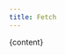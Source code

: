 ```yaml
---
title: Fetch
---
```


<script>
	import { onMount } from 'svelte'

	let content
	onMount(async () => {
		fetch('https://api.github.com/repos/babakfp/test/contents/README.md')
		.then(response => response.json())
		.then(data => {
			console.log(data)
			content = data.content
			console.log(content)
		}).catch(error => {
			console.log(error)
			return []
		})
	})
</script>

<!--
	❌ ERROR: </p> attempted to close an element that was not open
-->
<!-- {#if content}
	{@html atob(content)}
{:else}
	Loading...
{/if} -->

<!--
	✅ ERROR goes away: </p> attempted to close an element that was not open
	❌ but content doesn't get converted to HTML!
-->
<!-- {@html content ? atob(content) : 'Loading...'} -->

{content}
